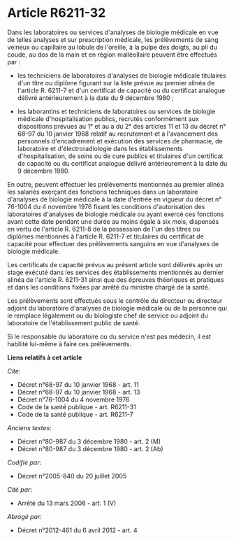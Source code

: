 # Article R6211-32

Dans les laboratoires ou services d'analyses de biologie médicale en vue de telles analyses et sur prescription médicale, les
prélèvements de sang veineux ou capillaire au lobule de l'oreille, à la pulpe des doigts, au pli du coude, au dos de la main
et en région malléollaire peuvent être effectués par :

- les techniciens de laboratoires d'analyses de biologie médicale titulaires d'un titre ou diplôme figurant sur la liste
prévue au premier alinéa de l'article R. 6211-7 et d'un certificat de capacité ou du certificat analogue délivré
antérieurement à la date du 9 décembre 1980 ;

- les laborantins et techniciens de laboratoires ou services de biologie médicale d'hospitalisation publics, recrutés
conformément aux dispositions prévues au 1° et au a du 2° des articles 11 et 13 du décret n° 68-97 du 10 janvier 1968 relatif
au recrutement et à l'avancement des personnels d'encadrement et exécution des services de pharmacie, de laboratoire et
d'électroradiologie dans les établissements d'hospitalisation, de soins ou de cure publics et titulaires d'un certificat de
capacité ou du certificat analogue délivré antérieurement à la date du 9 décembre 1980.

En outre, peuvent effectuer les prélèvements mentionnés au premier alinéa les salariés exerçant des fonctions techniques dans
un laboratoire d'analyses de biologie médicale à la date d'entrée en vigueur du décret n° 76-1004 du 4 novembre 1976 fixant
les conditions d'autorisation des laboratoires d'analyses de biologie médicale ou ayant exercé ces fonctions avant cette date
pendant une durée au moins égale à six mois, dispensés en vertu de l'article R. 6211-8 de la possession de l'un des titres ou
diplômes mentionnés à l'article R. 6211-7 et titulaires du certificat de capacité pour effectuer des prélèvements sanguins en
vue d'analyses de biologie médicale.

Les certificats de capacité prévus au présent article sont délivrés après un stage exécuté dans les services des
établissements mentionnés au dernier alinéa de l'article R. 6211-31 ainsi que des épreuves théoriques et pratiques et dans
les conditions fixées par arrêté du ministre chargé de la santé.

Les prélèvements sont effectués sous le contrôle du directeur ou directeur adjoint du laboratoire d'analyses de biologie
médicale ou de la personne qui le remplace légalement ou du biologiste chef de service ou adjoint du laboratoire de
l'établissement public de santé.

Si le responsable du laboratoire ou du service n'est pas médecin, il est habilité lui-même à faire ces prélèvements.

**Liens relatifs à cet article**

_Cite_:

  - Décret n°68-97 du 10 janvier 1968 - art. 11
  - Décret n°68-97 du 10 janvier 1968 - art. 13
  - Décret n°76-1004 du 4 novembre 1976
  - Code de la santé publique - art. R6211-31
  - Code de la santé publique - art. R6211-7

_Anciens textes_:

  - Décret n°80-987 du 3 décembre 1980 - art. 2 (M)
  - Décret n°80-987 du 3 décembre 1980 - art. 2 (Ab)

_Codifié par_:

  - Décret n°2005-840 du 20 juillet 2005

_Cité par_:

  - Arrêté du 13 mars 2006 - art. 1 (V)

_Abrogé par_:

  - Décret n°2012-461 du 6 avril 2012 - art. 4
